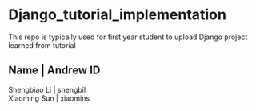 # Django_tutorial_implementation

This repo is typically used for first year student to upload Django project learned from tutorial

   Name      |   Andrew ID
---------------------------
Shengbiao Li |   shengbil  
Xiaoming Sun |   xiaomins

